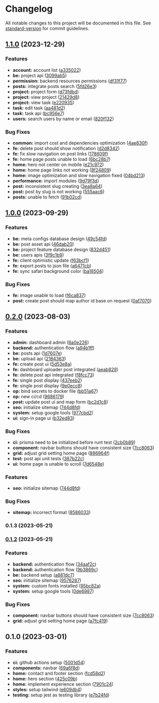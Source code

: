 # Changelog

All notable changes to this project will be documented in this file. See [standard-version](https://github.com/conventional-changelog/standard-version) for commit guidelines.

## [1.1.0](https://github.com/tuanhuydev/tuanhuydev/compare/v1.0.0...v1.1.0) (2023-12-29)


### Features

* **account:** account list ([a335022](https://github.com/tuanhuydev/tuanhuydev/commit/a335022bd14748a389cc16082fbb8ba9964f6c6b))
* **be:** project api ([3099ab5](https://github.com/tuanhuydev/tuanhuydev/commit/3099ab51f4c6d2302fb2a99d8328c3cab6015249))
* **permission:** backend resources permissions ([df31f77](https://github.com/tuanhuydev/tuanhuydev/commit/df31f77c3db31e61942c0d5b12ff0b8317659262))
* **posts:** integrate posts search ([5fd26e3](https://github.com/tuanhuydev/tuanhuydev/commit/5fd26e3aeee8f39855aa6908fe9ac14aa837c37c))
* **project:** project form ([d73fdbd](https://github.com/tuanhuydev/tuanhuydev/commit/d73fdbd6fdf2d62594b044bce21839deb031b2c6))
* **project:** view project ([21429d8](https://github.com/tuanhuydev/tuanhuydev/commit/21429d86b5b09e51e5d7286207b84fe1a0ef1ded))
* **project:** view task ([e220935](https://github.com/tuanhuydev/tuanhuydev/commit/e220935d7e1fa43588d0f4c57bf53534a8933e3f))
* **task:** edit task ([aa481d2](https://github.com/tuanhuydev/tuanhuydev/commit/aa481d25013742a48691ce3f8feaf960acb8c041))
* **task:** task api ([bc956e7](https://github.com/tuanhuydev/tuanhuydev/commit/bc956e77119ed7f2de7d486ffd7193ab5a527926))
* **users:** search users by name or email ([820f132](https://github.com/tuanhuydev/tuanhuydev/commit/820f13273bdc4ac8554cee34354f03953deb530f))


### Bug Fixes

* **common:** import cost and dependencies optimization ([4ae830f](https://github.com/tuanhuydev/tuanhuydev/commit/4ae830f1fdd0cc517c6b7d37ecad45f1925fd368))
* **fe:** delete post should show notification ([d2d8342](https://github.com/tuanhuydev/tuanhuydev/commit/d2d83429a0ca18e7a02d3e9df5b3feb957c02b13))
* **fe:** fix slow navigation on post links ([178609f](https://github.com/tuanhuydev/tuanhuydev/commit/178609f8d814eb7ab49d30dd4c98c3e321dae559))
* **fe:** home page posts unable to load ([6bc28b7](https://github.com/tuanhuydev/tuanhuydev/commit/6bc28b79d56ba49939ef2de4067f99616efdf876))
* **home:** hero not center on mobile ([e21c972](https://github.com/tuanhuydev/tuanhuydev/commit/e21c9724f0a2a032728249cd0da2240c976da2bc))
* **home:** home page links not working ([8f24809](https://github.com/tuanhuydev/tuanhuydev/commit/8f24809bb142ab9fb2c97c75b444dde7dc653a5f))
* **home:** image optimization and slow navigation fixed ([04bd213](https://github.com/tuanhuydev/tuanhuydev/commit/04bd213d4ed4447401db2b2cb50392d4cd987869))
* **performance:** import modules ([9d79f3d](https://github.com/tuanhuydev/tuanhuydev/commit/9d79f3d4f4e1d27407c113fb4d3233071f4b4ed8))
* **post:** inconsistent slug creating ([3ea8a64](https://github.com/tuanhuydev/tuanhuydev/commit/3ea8a649b5a191d1b7fdc1fb00c94f3924724cf7))
* **post:** post by slug is not working ([555aac6](https://github.com/tuanhuydev/tuanhuydev/commit/555aac6333e17631937d3528ff9449bffd462976))
* **posts:** unable to fetch ([91b02cd](https://github.com/tuanhuydev/tuanhuydev/commit/91b02cd78656b9ca771632882e332d70d6934bd7))

## [1.0.0](https://github.com/tuanhuydev/tuanhuydev/compare/v0.2.0...v1.0.0) (2023-09-29)

### Features

- **be:** meta configs database design ([49c54fd](https://github.com/tuanhuydev/tuanhuydev/commit/49c54fd74d3ef2b653849d371c1976ac7c8fc7fb))
- **be:** post asset api ([46dab20](https://github.com/tuanhuydev/tuanhuydev/commit/46dab203e33bf31d9f26624d035e93251352e7cc))
- **be:** project feature database design ([832d451](https://github.com/tuanhuydev/tuanhuydev/commit/832d451cf89b945ddfefc90db5c73e5bc8791a5f))
- **be:** users apis ([3f9c1b9](https://github.com/tuanhuydev/tuanhuydev/commit/3f9c1b91e8a1f8c417bf43cc0a8c6bc74206a939))
- **fe:** client optimistic update ([f63bcf1](https://github.com/tuanhuydev/tuanhuydev/commit/f63bcf199dfbb001a890035fc2923465d694b4ae))
- **fe:** export posts to json file ([a6471cb](https://github.com/tuanhuydev/tuanhuydev/commit/a6471cb0e8407ef7577659ec74eded6505f41248))
- **fe:** sync safari background color ([ba18504](https://github.com/tuanhuydev/tuanhuydev/commit/ba1850433995a14c281c2cdb7f1c1ce2dd7f808d))

### Bug Fixes

- **fe:** image unable to load ([f6ca837](https://github.com/tuanhuydev/tuanhuydev/commit/f6ca83706b9056613268132545d5c7db9d5a72c4))
- **post:** create post should map author id base on request ([0af7070](https://github.com/tuanhuydev/tuanhuydev/commit/0af7070b970e48531aa3090e47bc565c8d340003))

## [0.2.0](https://github.com/tuanhuydev/tuanhuydev/compare/v0.1.0...v0.2.0) (2023-08-03)

### Features

- **admin:** dashboard admin ([6a0e226](https://github.com/tuanhuydev/tuanhuydev/commit/6a0e226efb827a310a41b5fd1f528be88eb1e5a0))
- **backend:** authentication flow ([a94b1ff](https://github.com/tuanhuydev/tuanhuydev/commit/a94b1ff44db5200558185ae6806d56b2e825f374))
- **be:** posts api ([1d7607e](https://github.com/tuanhuydev/tuanhuydev/commit/1d7607e51f8dcf4d5ed4543f7279baefe28dbbda))
- **be:** upload api ([2184363](https://github.com/tuanhuydev/tuanhuydev/commit/2184363f8e828536b022fe3e6c02b471066b57e1))
- **fe:** create post ui ([5d53e8a](https://github.com/tuanhuydev/tuanhuydev/commit/5d53e8afe0f9f53b294807f296671212ec506316))
- **fe:** dashboard uploader post integrated ([aeab829](https://github.com/tuanhuydev/tuanhuydev/commit/aeab8290effc47ab3ef91308ae1cef3cfcc9c1f3))
- **fe:** delete post api integrated ([f8fcc73](https://github.com/tuanhuydev/tuanhuydev/commit/f8fcc733003bda426a8c85cc7bd0cec08ea223f6))
- **fe:** single post display ([437eeb2](https://github.com/tuanhuydev/tuanhuydev/commit/437eeb21b3050a4305a7f849cb3cf0837f2cef48))
- **fe:** single post display ([9e0ecc8](https://github.com/tuanhuydev/tuanhuydev/commit/9e0ecc8ad993ed0531de158ca893e01112728c12))
- **op:** bind secrets to docker file ([bb51a67](https://github.com/tuanhuydev/tuanhuydev/commit/bb51a676bfea5027b7043c6f0d3322f3066ec42b))
- **op:** new ci/cd ([9686179](https://github.com/tuanhuydev/tuanhuydev/commit/9686179854380e758cd25d9ed525525c95be5769))
- **post:** update post ui and map form ([bc2d1c8](https://github.com/tuanhuydev/tuanhuydev/commit/bc2d1c8af1e8f516b2d0a16c4573ef5548e99ae6))
- **seo:** initialize sitemap ([744d8fd](https://github.com/tuanhuydev/tuanhuydev/commit/744d8fd2f8da14965cb97fabe61e898961029f62))
- **system:** setup google tools ([977cbd2](https://github.com/tuanhuydev/tuanhuydev/commit/977cbd2444b3a8338318533112f0705c458a891b))
- **ui:** sign-in page ui ([b32ed83](https://github.com/tuanhuydev/tuanhuydev/commit/b32ed8346afea59be2ad4889bb9ed73fcb189003))

### Bug Fixes

- **ci:** prisma need to be initialized before runt test ([2cb0b89](https://github.com/tuanhuydev/tuanhuydev/commit/2cb0b89df59d04e00b3a3cbed44682af7dd7ec43))
- **component:** navbar buttons should have consistent size ([7cc8063](https://github.com/tuanhuydev/tuanhuydev/commit/7cc80636f227810aa6ed2885291d458b51aea217))
- **grid:** adjust grid setting home page ([886964f](https://github.com/tuanhuydev/tuanhuydev/commit/886964fef7c7ae3f022f6bb0332b6fc42c1855d2))
- **test:** post api unit tests ([387b22c](https://github.com/tuanhuydev/tuanhuydev/commit/387b22c7c2bc742ccf8379a01ac5212534cce65e))
- **ui:** home page is unable to scroll ([7d6548e](https://github.com/tuanhuydev/tuanhuydev/commit/7d6548eb5c6d2d32406a31a10a011a214da37d53))

### Features

- **seo:** initialize sitemap ([744d8fd](https://github.com/tuanhuydev/tuanhuydev/commit/744d8fd2f8da14965cb97fabe61e898961029f62))

### Bug Fixes

- **sitemap:** incorrect format ([8586033](https://github.com/tuanhuydev/tuanhuydev/commit/8586033d83ae65e59735ea37745f1b027770a0b2))

### 0.1.3 (2023-05-21)

### [0.1.2](https://github.com/tuanhuydev/tuanhuydev/compare/v0.1.0...v0.1.2) (2023-05-21)

### Features

- **backend:** authentication flow ([34aaf2c](https://github.com/tuanhuydev/tuanhuydev/commit/34aaf2c45d0974bbccb4ab033ed07547ee72cf8c))
- **backend:** authentication flow ([9b3869c](https://github.com/tuanhuydev/tuanhuydev/commit/9b3869cb0cbf94faa9dcb65eeab42ffa6bbca5b2))
- **be:** backend setup ([a881dc7](https://github.com/tuanhuydev/tuanhuydev/commit/a881dc739af336ba58af821db4603854bad14c53))
- **seo:** initialize sitemap ([9576287](https://github.com/tuanhuydev/tuanhuydev/commit/9576287dd103eba6896ba19fbb486e7d09051362))
- **system:** custom fonts installed ([95bc82a](https://github.com/tuanhuydev/tuanhuydev/commit/95bc82acb4fc80ad686506c65af8646ddf8e8b0b))
- **system:** setup google tools ([0de6987](https://github.com/tuanhuydev/tuanhuydev/commit/0de698702eb61275d8d3f151ea27c71fac2aac23))

### Bug Fixes

- **component:** navbar buttons should have consistent size ([7cc8063](https://github.com/tuanhuydev/tuanhuydev/commit/7cc80636f227810aa6ed2885291d458b51aea217))
- **grid:** adjust grid setting home page ([a7fc419](https://github.com/tuanhuydev/tuanhuydev/commit/a7fc419c1aa5c3b01cc880da36c5681f093bc826))

## 0.1.0 (2023-03-01)

### Features

- **ci:** github actions setup ([5001d54](https://github.com/tuanhuydev/tuanhuydev/commit/5001d54785b2c9588377a7c328180e21c4efe341))
- **components:** navbar ([69a6f8d](https://github.com/tuanhuydev/tuanhuydev/commit/69a6f8de9dc25f0db72eb5abb2d24e42e779a414))
- **home:** contact and footer section ([fcd58d2](https://github.com/tuanhuydev/tuanhuydev/commit/fcd58d29d5e2e1b68ee3c436cfa59ef943cad374))
- **home:** hero section ([425c09b](https://github.com/tuanhuydev/tuanhuydev/commit/425c09bf0bb55acd40489b06b9b2462805577928))
- **home:** implement experience section ([7901c24](https://github.com/tuanhuydev/tuanhuydev/commit/7901c2449248d63749cf6866d22719a40d709e22))
- **styles:** setup tailwind ([e609db4](https://github.com/tuanhuydev/tuanhuydev/commit/e609db495471448923dd6d5bb6bfa0a6921e2832))
- **testing:** setup jest as testing library ([e7b24fd](https://github.com/tuanhuydev/tuanhuydev/commit/e7b24fd5385b754d9c7042e9d99ca672db4566f4))
